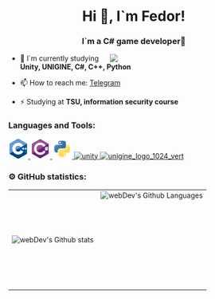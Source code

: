 <h1 align="center">Hi 🦉, I`m Fedor!</h1>
<h3 align="center">I`m a C# game developer👾</h3>
<img align="right"  width="300" src="https://user-images.githubusercontent.com/98548733/181935961-30033d69-5916-494b-8d0c-139db151c1ac.gif">


- 🌱 I`m currently studying **Unity, UNIGINE, C#, C++, Python**

- 📫 How to reach me: [Telegram](https://t.me/strayder_n7)

- ⚡ Studying at **TSU, information security course**

<p align="left">
</p>

<h3 align="left">Languages and Tools:</h3>
<p align="left"> <a href="https://www.w3schools.com/cpp/" target="_blank" rel="noreferrer"> <img src="https://raw.githubusercontent.com/devicons/devicon/master/icons/cplusplus/cplusplus-original.svg" alt="cplusplus" width="40" height="40"/> </a> <a href="https://www.w3schools.com/cs/" target="_blank" rel="noreferrer"> <img src="https://raw.githubusercontent.com/devicons/devicon/master/icons/csharp/csharp-original.svg" alt="csharp" width="40" height="40"/> </a>  <a href="https://www.python.org" target="_blank" rel="noreferrer"> <img src="https://raw.githubusercontent.com/devicons/devicon/master/icons/python/python-original.svg" alt="python" width="40" height="40"/> </a> <a href="https://unity.com/" target="_blank" rel="noreferrer"> <img src="https://www.vectorlogo.zone/logos/unity3d/unity3d-icon.svg" alt="unity" width="40" height="40"/> </a> <a href="https://unigine.com/" target="_blank" rel="noreferrer"> <img src="https://github.com/user-attachments/assets/7e6131b2-e3ea-453a-9701-382dc4f1810f" width="40" height="40" alt="unigine_logo_1024_vert"/> </a> </p>

<h3 align="left">⚙️ GitHub statistics:</h3>

<table>
  <tr>
    <td>
      <img align="left" src="http://github-readme-streak-stats.herokuapp.com?user=strayder28&theme=dark&background=151515" alt="webDev's Github stats" />
    </td>
    <td>
      <img height="195px" align="right" alt="webDev's Github Languages" src="https://github-readme-stats-sigma-five.vercel.app/api/top-langs/?username=strayder28&layout=compact&theme=dark&background=000000" />
    </td>
  </tr>
</table>
